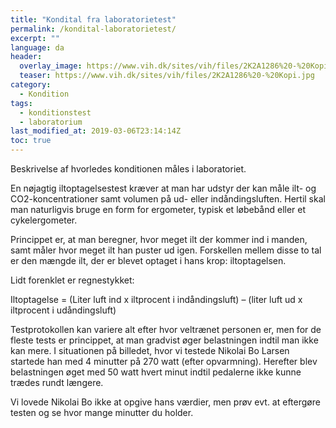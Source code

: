 ```yaml
---
title: "Kondital fra laboratorietest"
permalink: /kondital-laboratorietest/
excerpt: ""
language: da
header:
  overlay_image: https://www.vih.dk/sites/vih/files/2K2A1286%20-%20Kopi.jpg
  teaser: https://www.vih.dk/sites/vih/files/2K2A1286%20-%20Kopi.jpg
category:
  - Kondition
tags:
  - konditionstest
  - laboratorium
last_modified_at: 2019-03-06T23:14:14Z
toc: true
---
```



Beskrivelse af hvorledes konditionen måles i laboratoriet.

En nøjagtig iltoptagelsestest kræver at man har udstyr der kan måle ilt- og CO2-koncentrationer samt volumen på ud- eller indåndingsluften.
Hertil skal man naturligvis bruge en form for ergometer, typisk et løbebånd eller et cykelergometer.

Princippet er, at man beregner, hvor meget ilt der kommer ind i manden, samt måler hvor meget ilt han puster ud igen. Forskellen mellem disse to tal er den mængde ilt, der er blevet optaget i hans krop: iltoptagelsen.

Lidt forenklet er regnestykket:

Iltoptagelse = (Liter luft ind x iltprocent i indåndingsluft) – (liter luft ud x iltprocent i udåndingsluft)


 

 

Testprotokollen kan variere alt efter hvor veltrænet personen er, men for de fleste tests er princippet, at man gradvist øger belastningen indtil man ikke kan mere.
I situationen på billedet, hvor vi testede Nikolai Bo Larsen startede han med 4 minutter på 270 watt (efter opvarmning). Herefter blev belastningen øget med 50 watt hvert minut indtil pedalerne ikke kunne trædes rundt længere.

Vi lovede Nikolai Bo ikke at opgive hans værdier, men prøv evt. at eftergøre testen og se hvor mange minutter du holder.